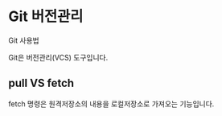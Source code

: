 # Git 버전관리

Git 사용법

Git은 버전관리(VCS) 도구입니다.

## pull VS fetch
fetch 명령은 원격저장소의 내용을 로컬저장소로 가져오는 기능입니다.
